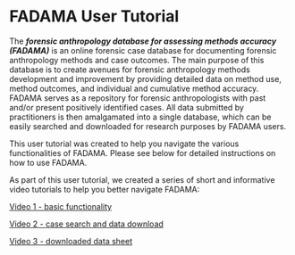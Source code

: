# FADAMA User Tutorial

The ***forensic anthropology database for assessing methods accuracy (FADAMA)*** is an online forensic case database for documenting forensic anthropology methods and case outcomes. The main purpose of this database is to create avenues for forensic anthropology methods development and improvement by providing detailed data on method use, method outcomes, and individual and cumulative method accuracy. FADAMA serves as a repository for forensic anthropologists with past and/or present positively identified cases. All data submitted by practitioners is then amalgamated into a single database, which can be easily searched and downloaded for research purposes by FADAMA users.

This user tutorial was created to help you navigate the various functionalities of FADAMA. Please see below for detailed instructions on how to use FADAMA.

As part of this user tutorial, we created a series of short and informative video tutorials to help you better navigate FADAMA: 

[Video 1 - basic functionality](https://drive.google.com/file/d/1xWtxPCBWRiJBPPtdgBphX-U0utIfbp9J/view?usp=sharing)

[Video 2 - case search and data download](https://drive.google.com/file/d/1PD5ZeS0T45cQbcrLVj2owuKDTuYev951/view?usp=sharing)

[Video 3 - downloaded data sheet](https://drive.google.com/file/d/1q64ZEtBp7XWMz7iQhOGyLPGmLsd_yd7M/view?usp=sharing)
